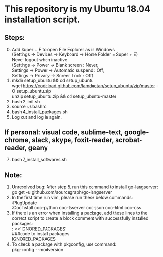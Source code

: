 # This repository is my Ubuntu 18.04 installation script.

## Steps:  
0. Add Super + E to open File Explorer as in Windows  
   (Settings -> Devices -> Keyboard -> Home Folder = Super + E)  
   Never logout when inactive  
   (Settings -> Power -> Blank screen : Never,  
    Settings -> Power -> Automatic suspend : Off,  
    Settings -> Privacy -> Screen Lock : Off)
1. mkdir setup_ubuntu && cd setup_ubuntu  
   wget https://codeload.github.com/lamductan/setup_ubuntu/zip/master -O setup_ubuntu.zip  
   unzip setup_ubuntu.zip && cd setup_ubuntu-master
2. bash 2_init.sh
3. source ~/.bashrc
4. bash 4_install_packages.sh
5. Log out and log in again.

## If personal: visual code, sublime-text, google-chrome, slack, skype, foxit-reader, acrobat-reader, geany
7. bash 7_install_softwares.sh

## Note:
1. Unresolved bug: After step 5, run this command to install go-langserver:  
   go get -u github.com/sourcegraph/go-langserver
3. In the first time run vim, please run these below commands:  
   :PlugUpdate  
   :CocInstall coc-python coc-tsserver coc-json coc-html coc-css
3. If there is an error when installing a package, add these lines to the correct script to create a block comment
   with successfully installed packages:  
     : <<'IGNORED_PACKAGES'  
     ###code to install packages  
     IGNORED_PACKAGES
4. To check a package with pkgconfig, use command:  
     pkg-config --modversion <package-name>   
   
